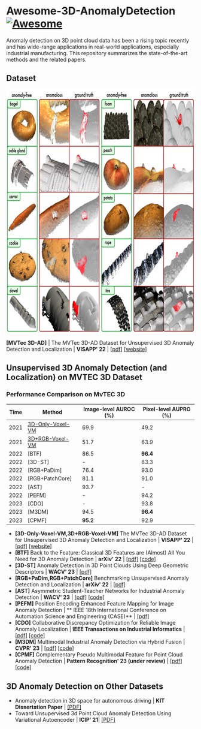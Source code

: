 # Awesome-3D-AnomalyDetection [![Awesome](https://cdn.rawgit.com/sindresorhus/awesome/d7305f38d29fed78fa85652e3a63e154dd8e8829/media/badge.svg)](https://github.com/sindresorhus/awesome)

Anomaly detection on 3D point cloud data has been a rising topic recently and has wide-range applications in real-world applications, especially industrial manufacturing. This repository summarizes the state-of-the-art methods and the related papers.

## Dataset 

<div align="center">
  <img src="figures/mvtec_3d-ad.png" width="800px" height="650px">
</div>

 **[MVTec 3D-AD]** | The MVTec 3D-AD Dataset for Unsupervised 3D Anomaly Detection and Localization | **VISAPP' 22** | [[pdf]](https://arxiv.org/pdf/2112.09045.pdf) [[website]](https://www.mvtec.com/company/research/datasets/mvtec-3d-ad)

## Unsupervised 3D Anomaly Detection (and Localization) on MVTEC 3D Dataset

### Performance Comparison on MvTEC 3D 
| Time | Method | Image-level AUROC (%) | Pixel-level AUPRO (%) |
| --- | ------- | ----------- | ------- |
| 2021 | [3D-Only-Voxel-VM](#01)| 69.9   | 49.2  |
| 2021 | [3D+RGB-Voxel-VM](#01)| 51.7   | 63.9  |
| 2022 | [BTF] | 86.5   | **96.4**  |
| 2022 | [3D-ST]| -   | 83.3 |
| 2022 | [RGB+PaDim]| 76.4   |  93.0 |
| 2022 | [RGB+PatchCore]| 81.1  | 91.0  |
| 2022 | [AST] | 93.7   |   -   |
| 2022 | [PEFM]|    -   | 94.2 |
| 2023 | [CDO]| -   | 93.8 |
| 2023 | [M3DM]| 94.5   | **96.4**  |
| 2023 | [CPMF]| **95.2**   | 92.9  |

- <span id = "01">**[3D-Only-Voxel-VM,3D+RGB-Voxel-VM]** The MVTec 3D-AD Dataset for Unsupervised 3D Anomaly Detection and Localization</span> | **VISAPP' 22** | [[pdf]](https://arxiv.org/pdf/2112.09045.pdf) [[website]](https://www.mvtec.com/company/research/datasets/mvtec-3d-ad)
- **[BTF]** Back to the Feature: Classical 3D Features are (Almost) All You Need for 3D Anomaly Detection   | **arXiv' 22** | [[pdf]](https://arxiv.org/pdf/2203.05550.pdf) [[code]](https://github.com/eliahuhorwitz/3D-ADS)
- **[3D-ST]** Anomaly Detection in 3D Point Clouds Using Deep Geometric Descriptors   | **WACV' 23** | [[pdf]](https://openaccess.thecvf.com/content/WACV2023/papers/Bergmann_Anomaly_Detection_in_3D_Point_Clouds_Using_Deep_Geometric_Descriptors_WACV_2023_paper.pdf) 
- **[RGB+PaDim,RGB+PatchCore]** Benchmarking Unsupervised Anomaly Detection and Localization  | **arXiv' 22** | [[pdf]](https://arxiv.org/pdf/2205.14852.pdf) 
- **[AST]** Asymmetric Student-Teacher Networks for Industrial Anomaly Detection  | **WACV' 23** | [[pdf]](https://arxiv.org/pdf/2210.07829.pdf) [[code]](https://github.com/marco-rudolph/ast)
- **[PEFM]** Position Encoding Enhanced Feature Mapping for Image Anomaly Detection  | ** IEEE 18th International Conference on Automation Science and Engineering (CASE)** | [[pdf]](https://ieeexplore.ieee.org/stamp/stamp.jsp?tp=&arnumber=9926547) 
- **[CDO]** Collaborative Discrepancy Optimization for Reliable Image Anomaly Localization   | **IEEE Transactions on Industrial Informatics** | [[pdf]](https://arxiv.org/pdf/2302.08769.pdf) [[code]](https://github.com/caoyunkang/CDO) 
- **[M3DM]** Multimodal Industrial Anomaly Detection via Hybrid Fusion  | **CVPR' 23** | [[pdf]](https://arxiv.org/pdf/2303.00601.pdf)  [[code]](https://github.com/nomewang/M3DM)
- **[CPMF]** Complementary Pseudo Multimodal Feature for Point Cloud Anomaly Detection   | **Pattern Recognition' 23 (under review)** | [[pdf]](https://arxiv.org/pdf/2303.13194.pdf) [[code]](https://github.com/caoyunkang/CPMF)

## 3D Anomaly Detection on Other Datasets

- Anomaly detection in 3D space for autonomous driving | **KIT Dissertation Paper** | [[PDF]](https://publikationen.bibliothek.kit.edu/1000148848/149058936)
- Toward Unsupervised 3d Point Cloud Anomaly Detection Using Variational Autoencoder | **ICIP' 21**| [[PDF]](https://ieeexplore.ieee.org/stamp/stamp.jsp?tp=&arnumber=9506795)
  




